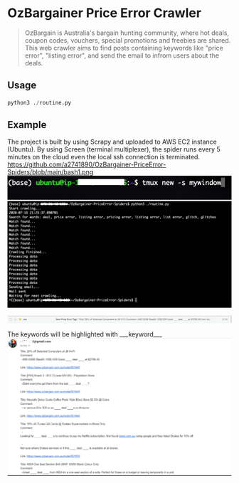 # OzBargainer Price Error Crawler
> OzBargain is Australia's bargain hunting community, where hot deals, coupon codes, vouchers, special promotions and freebies are shared.
This web crawler aims to find posts containing keywords like "price error", "listing error", and send the email to infrom users about the deals.

## Usage
```python
python3 ./routine.py
```

## Example
The project is built by using Scrapy and uploaded to AWS EC2 instance (Ubuntu).
By using Screen (terminal multiplexer), the spider runs every 5 minutes on the cloud even the local ssh connection is terminated.  
https://github.com/a2741890/OzBargainer-PriceError-Spiders/blob/main/bash1.png
![alt text](https://github.com/a2741890/OzBargainer-PriceError-Spiders/blob/main/bash1.png)  
![alt text](https://github.com/a2741890/OzBargainer-PriceError-Spiders/blob/main/bash2.png)  
  
  
  
![alt text](https://github.com/a2741890/OzBargainer-PriceError-Spiders/blob/main/gmail1.PNG)  
  
  
  
The keywords will be highlighted with \_\_\_keyword___  
![alt text](https://github.com/a2741890/OzBargainer-PriceError-Spiders/blob/main/gmail2.PNG)  


